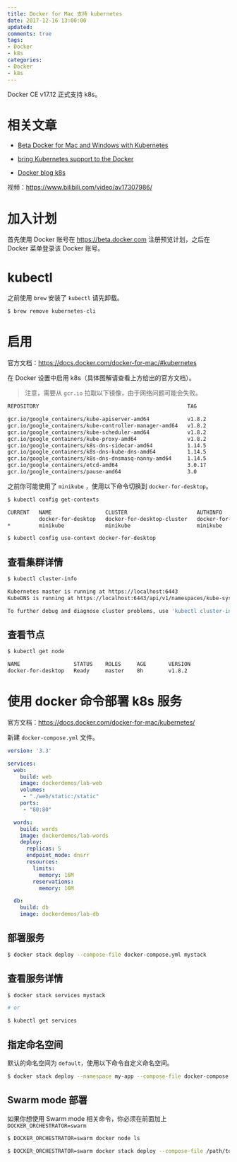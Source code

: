 ```yaml
---
title: Docker for Mac 支持 kubernetes
date: 2017-12-16 13:00:00
updated:
comments: true
tags:
- Docker
- k8s
categories:
- Docker
- k8s
---
```


Docker CE v17.12 正式支持 k8s。

<!--more-->

# 相关文章

* [Beta Docker for Mac and Windows with Kubernetes](https://blog.docker.com/2017/10/docker-for-mac-and-windows-with-kubernetes-beta/)

* [bring Kubernetes support to the Docker](https://blog.docker.com/2017/10/kubernetes-docker-platform-and-moby-project/)

* [Docker blog k8s](https://blog.docker.com/tag/kubernetes/)

视频：https://www.bilibili.com/video/av17307986/

# 加入计划

首先使用 Docker 账号在 https://beta.docker.com 注册预览计划，之后在 Docker 菜单登录该 Docker 账号。

# kubectl

之前使用 `brew` 安装了 `kubectl` 请先卸载。

```bash
$ brew remove kubernetes-cli
```

# 启用

官方文档：https://docs.docker.com/docker-for-mac/#kubernetes

在 Docker 设置中启用 k8s（具体图解请查看上方给出的官方文档）。

>注意，需要从 `gcr.io` 拉取以下镜像，由于网络问题可能会失败。

```bash
REPOSITORY                                               TAG                                        IMAGE ID            CREATED             SIZE

gcr.io/google_containers/kube-apiserver-amd64            v1.8.2                                     6278a1092d08        7 weeks ago         194MB
gcr.io/google_containers/kube-controller-manager-amd64   v1.8.2                                     5eabb0eae58b        7 weeks ago         129MB
gcr.io/google_containers/kube-scheduler-amd64            v1.8.2                                     b48970f8473e        7 weeks ago         54.9MB
gcr.io/google_containers/kube-proxy-amd64                v1.8.2                                     88e2c85d3d02        7 weeks ago         93.1MB
gcr.io/google_containers/k8s-dns-sidecar-amd64           1.14.5                                     fed89e8b4248        2 months ago        41.8MB
gcr.io/google_containers/k8s-dns-kube-dns-amd64          1.14.5                                     512cd7425a73        2 months ago        49.4MB
gcr.io/google_containers/k8s-dns-dnsmasq-nanny-amd64     1.14.5                                     459944ce8cc4        2 months ago        41.4MB
gcr.io/google_containers/etcd-amd64                      3.0.17                                     243830dae7dd        9 months ago        169MB
gcr.io/google_containers/pause-amd64                     3.0                                        99e59f495ffa        19 months ago       747kB
```

之前你可能使用了 `minikube` ，使用以下命令切换到 `docker-for-desktop`。

```bash
$ kubectl config get-contexts

CURRENT   NAME                 CLUSTER                      AUTHINFO             NAMESPACE
          docker-for-desktop   docker-for-desktop-cluster   docker-for-desktop
*         minikube             minikube                     minikube

$ kubectl config use-context docker-for-desktop
```

## 查看集群详情

```bash
$ kubectl cluster-info

Kubernetes master is running at https://localhost:6443
KubeDNS is running at https://localhost:6443/api/v1/namespaces/kube-system/services/kube-dns/proxy

To further debug and diagnose cluster problems, use 'kubectl cluster-info dump'.
```

## 查看节点

```bash
$ kubectl get node

NAME                 STATUS    ROLES     AGE       VERSION
docker-for-desktop   Ready     master    8h        v1.8.2
```

# 使用 docker 命令部署 k8s 服务

官方文档：https://docs.docker.com/docker-for-mac/kubernetes/

新建 `docker-compose.yml` 文件。

```yaml
version: '3.3'

services:
  web:
    build: web
    image: dockerdemos/lab-web
    volumes:
     - "./web/static:/static"
    ports:
     - "80:80"

  words:
    build: words
    image: dockerdemos/lab-words
    deploy:
      replicas: 5
      endpoint_mode: dnsrr
      resources:
        limits:
          memory: 16M
        reservations:
          memory: 16M

  db:
    build: db
    image: dockerdemos/lab-db
```

## 部署服务

```bash
$ docker stack deploy --compose-file docker-compose.yml mystack
```

## 查看服务详情

```bash
$ docker stack services mystack

# or

$ kubectl get services
```

## 指定命名空间

默认的命名空间为 `default`，使用以下命令自定义命名空间。

```bash
$ docker stack deploy --namespace my-app --compose-file docker-compose.yml mystack
```

## Swarm mode 部署

如果你想使用 Swarm mode 相关命令，你必须在前面加上 `DOCKER_ORCHESTRATOR=swarm`

```bash
$ DOCKER_ORCHESTRATOR=swarm docker node ls

$ DOCKER_ORCHESTRATOR=swarm docker stack deploy --compose-file /path/to/docker-compose.yml mystack
```
